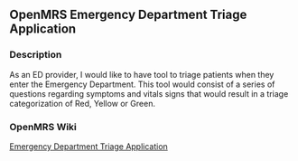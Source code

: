 ## OpenMRS Emergency Department Triage Application

### Description
As an ED provider, I would like to have tool to triage patients when they enter the Emergency Department. This tool would consist of a series of questions regarding symptoms and vitals signs that would result in a triage categorization of Red, Yellow or Green.

### OpenMRS Wiki
[Emergency Department Triage Application](https://wiki.openmrs.org/display/projects/Emergency+Department+Triage+Application)

